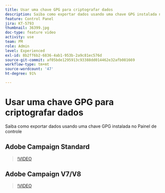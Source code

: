 ```yaml
---
title: Usar uma chave GPG para criptografar dados
description: Saiba como exportar dados usando uma chave GPG instalada no Painel de controle.
feature: Control Panel
jira: KT-5793
thumbnail: 36399.jpg
doc-type: feature video
activity: use
team: PM
role: Admin
level: Experienced
exl-id: 8b2ff6b2-6836-4ab1-953b-2a9c81ec576d
source-git-commit: af05bde1295913c93388dd014462e32afb081669
workflow-type: tm+mt
source-wordcount: '47'
ht-degree: 91%

---
```


# Usar uma chave GPG para criptografar dados

Saiba como exportar dados usando uma chave GPG instalada no Painel de controle

## Adobe Campaign Standard

>[!VIDEO](https://video.tv.adobe.com/v/36380?quality=12&learn=0n)

## Adobe Campaign V7/V8

>[!VIDEO](https://video.tv.adobe.com/v/36399?quality=12&learn=0n)
